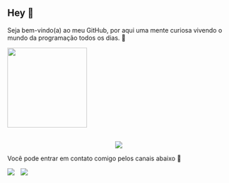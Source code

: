 ## Hey 👋
Seja bem-vindo(a) ao meu GitHub, por aqui uma mente curiosa vivendo o mundo da programação todos os dias. 🚀

<div>
  <a href="https://github.com/MariliaPinheiroAlves">
<!--   <img height="180em" src="https://github-readme-stats.vercel.app/api?username=MariliaPinheiroAlves&show_icons=true&theme=radical&include_all_commits=true&count_private=true"/> -->
  <img height="180em" src="https://github-readme-stats.vercel.app/api/top-langs/?username=MariliaPinheiroAlves&layout=compact&langs_count=6&theme=radical"/>
</div>
 <br>
 <p align="center">
  <a href="https://skillicons.dev">
    <img src="https://skillicons.dev/icons?i=java,js,ts,spring,nodejs,html,css,angular,react,eclipse,figma,git" />
  </a>
</p>

Você pode entrar em contato comigo pelos canais abaixo :speech_balloon:
<div> 
  <a href = "mailto:mariliapinheiroalves@gmail.com"><img src="https://img.shields.io/badge/-Gmail-%23333?style=for-the-badge&logo=gmail&logoColor=white"></a>
  <a href="https://www.linkedin.com/in/mariliapinheiroalves/" target="_blank"><img src="https://img.shields.io/badge/-LinkedIn-%230077B5?style=for-the-badge&logo=linkedin&logoColor=white" target="_blank" style="margin-left: 10px;"></a> 
</div>
